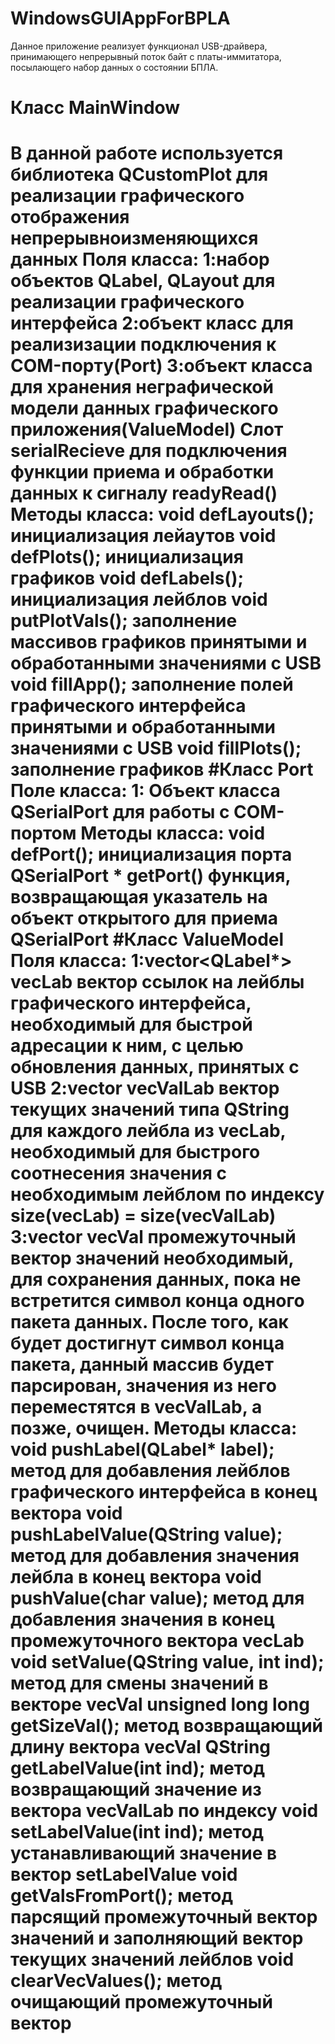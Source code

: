 # WindowsGUIAppForBPLA
Данное приложение реализует функционал USB-драйвера, принимающего непрерывный поток байт с платы-иммитатора, посылающего набор данных о состоянии БПЛА.
# Класс MainWindow
В данной работе используется библиотека QCustomPlot для реализации графического отображения непрерывноизменяющихся данных
Поля класса:
 1:набор объектов QLabel, QLayout для реализации графического интерфейса
 2:объект класс для реализизации подключения к COM-порту(Port)
 3:объект класса для хранения неграфической модели данных графического приложения(ValueModel)
Слот serialRecieve для подключения функции приема и обработки данных к сигналу readyRead()
Методы класса:
void defLayouts();  инициализация лейаутов
void defPlots();    инициализация графиков
void defLabels();   инициализация лейблов
void putPlotVals(); заполнение массивов графиков принятыми и обработанными значениями с USB
void fillApp();     заполнение полей графического интерфейса принятыми и обработанными значениями с USB
void fillPlots();   заполнение графиков
#Класс Port
Поле класса:
1: Объект класса QSerialPort для работы с COM-портом
Методы класса:
void defPort();    инициализация порта
QSerialPort  *  getPort()   функция, возвращающая указатель на объект открытого для приема QSerialPort
#Класс ValueModel
Поля класса:
1:vector<QLabel*> vecLab        вектор ссылок на лейблы графического интерфейса, необходимый для быстрой адресации к ним, с целью обновления данных, принятых с USB
2:vector<QString> vecValLab     вектор текущих значений типа QString для каждого лейбла из vecLab, необходимый для быстрого соотнесения значения с необходимым лейблом по индексу size(vecLab) = size(vecValLab)
3:vector<char> vecVal           промежуточный вектор значений необходимый, для сохранения данных, пока не встретится символ конца одного пакета данных. После того, как будет достигнут символ конца пакета, данный массив будет парсирован, значения из него переместятся в vecValLab, а позже, очищен.
Методы класса:
void pushLabel(QLabel* label);  метод для добавления лейблов графического интерфейса в конец вектора
void pushLabelValue(QString value); метод для добавления значения лейбла в конец вектора
void pushValue(char value);         метод для добавления значения в конец промежуточного вектора vecLab
void setValue(QString value, int ind);  метод для смены значений в векторе vecVal
unsigned long long getSizeVal();        метод возвращающий длину вектора vecVal
QString getLabelValue(int ind);         метод возвращающий значение из вектора vecValLab по индексу
void setLabelValue(int ind);            метод устанавливающий значение в вектор setLabelValue 
void getValsFromPort();                 метод парсящий промежуточный вектор значений и заполняющий вектор текущих значений лейблов
void clearVecValues();                  метод очищающий промежуточный вектор
=
